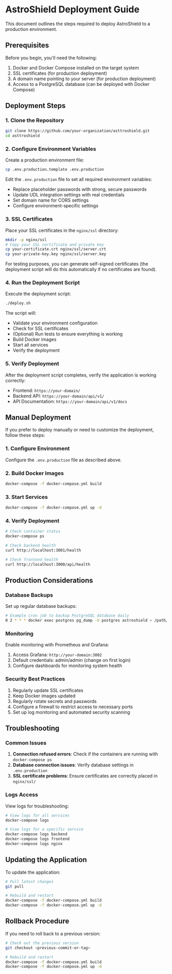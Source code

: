 # AstroShield Deployment Guide

This document outlines the steps required to deploy AstroShield to a production environment.

## Prerequisites

Before you begin, you'll need the following:

1. Docker and Docker Compose installed on the target system
2. SSL certificates (for production deployment)
3. A domain name pointing to your server (for production deployment)
4. Access to a PostgreSQL database (can be deployed with Docker Compose)

## Deployment Steps

### 1. Clone the Repository

```bash
git clone https://github.com/your-organization/asttroshield.git
cd asttroshield
```

### 2. Configure Environment Variables

Create a production environment file:

```bash
cp .env.production.template .env.production
```

Edit the `.env.production` file to set all required environment variables:

- Replace placeholder passwords with strong, secure passwords
- Update UDL integration settings with real credentials
- Set domain name for CORS settings
- Configure environment-specific settings

### 3. SSL Certificates

Place your SSL certificates in the `nginx/ssl` directory:

```bash
mkdir -p nginx/ssl
# Copy your SSL certificate and private key
cp your-certificate.crt nginx/ssl/server.crt
cp your-private-key.key nginx/ssl/server.key
```

For testing purposes, you can generate self-signed certificates (the deployment script will do this automatically if no certificates are found).

### 4. Run the Deployment Script

Execute the deployment script:

```bash
./deploy.sh
```

The script will:
- Validate your environment configuration
- Check for SSL certificates
- (Optional) Run tests to ensure everything is working
- Build Docker images
- Start all services
- Verify the deployment

### 5. Verify Deployment

After the deployment script completes, verify the application is working correctly:

- Frontend: `https://your-domain/`
- Backend API: `https://your-domain/api/v1/`
- API Documentation: `https://your-domain/api/v1/docs`

## Manual Deployment

If you prefer to deploy manually or need to customize the deployment, follow these steps:

### 1. Configure Environment

Configure the `.env.production` file as described above.

### 2. Build Docker Images

```bash
docker-compose -f docker-compose.yml build
```

### 3. Start Services

```bash
docker-compose -f docker-compose.yml up -d
```

### 4. Verify Deployment

```bash
# Check container status
docker-compose ps

# Check backend health
curl http://localhost:3001/health

# Check frontend health
curl http://localhost:3000/api/health
```

## Production Considerations

### Database Backups

Set up regular database backups:

```bash
# Example cron job to backup PostgreSQL database daily
0 2 * * * docker exec postgres pg_dump -U postgres astroshield > /path/to/backups/astroshield_$(date +\%Y\%m\%d).sql
```

### Monitoring

Enable monitoring with Prometheus and Grafana:

1. Access Grafana: `http://your-domain:3002`
2. Default credentials: admin/admin (change on first login)
3. Configure dashboards for monitoring system health

### Security Best Practices

1. Regularly update SSL certificates
2. Keep Docker images updated
3. Regularly rotate secrets and passwords
4. Configure a firewall to restrict access to necessary ports
5. Set up log monitoring and automated security scanning

## Troubleshooting

### Common Issues

1. **Connection refused errors**: Check if the containers are running with `docker-compose ps`
2. **Database connection issues**: Verify database settings in `.env.production`
3. **SSL certificate problems**: Ensure certificates are correctly placed in `nginx/ssl/`

### Logs Access

View logs for troubleshooting:

```bash
# View logs for all services
docker-compose logs

# View logs for a specific service
docker-compose logs backend
docker-compose logs frontend
docker-compose logs nginx
```

## Updating the Application

To update the application:

```bash
# Pull latest changes
git pull

# Rebuild and restart
docker-compose -f docker-compose.yml build
docker-compose -f docker-compose.yml up -d
```

## Rollback Procedure

If you need to roll back to a previous version:

```bash
# Check out the previous version
git checkout <previous-commit-or-tag>

# Rebuild and restart
docker-compose -f docker-compose.yml build
docker-compose -f docker-compose.yml up -d
``` 